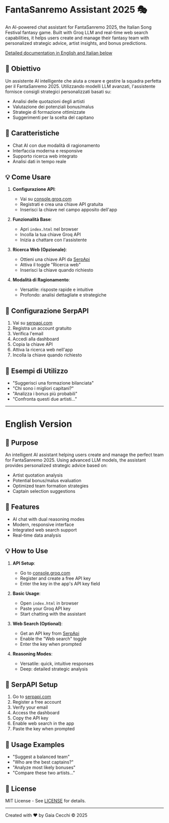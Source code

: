 # FantaSanremo Assistant 2025 🎭

An AI-powered chat assistant for FantaSanremo 2025, the Italian Song Festival fantasy game. Built with Groq LLM and real-time web search capabilities, it helps users create and manage their fantasy team with personalized strategic advice, artist insights, and bonus predictions.

[Detailed documentation in English and Italian below](#english-version)

## 🎯 Obiettivo
Un assistente AI intelligente che aiuta a creare e gestire la squadra perfetta per il FantaSanremo 2025. Utilizzando modelli LLM avanzati, l'assistente fornisce consigli strategici personalizzati basati su:
- Analisi delle quotazioni degli artisti
- Valutazione dei potenziali bonus/malus
- Strategie di formazione ottimizzate
- Suggerimenti per la scelta del capitano

## 🚀 Caratteristiche
- Chat AI con due modalità di ragionamento
- Interfaccia moderna e responsive
- Supporto ricerca web integrato
- Analisi dati in tempo reale

## 💡 Come Usare

1. **Configurazione API**:
   - Vai su [console.groq.com](https://console.groq.com)
   - Registrati e crea una chiave API gratuita
   - Inserisci la chiave nel campo apposito dell'app

2. **Funzionalità Base**:
   - Apri `index.html` nel browser
   - Incolla la tua chiave Groq API
   - Inizia a chattare con l'assistente

3. **Ricerca Web (Opzionale)**:
   - Ottieni una chiave API da [SerpApi](https://serpapi.com)
   - Attiva il toggle "Ricerca web"
   - Inserisci la chiave quando richiesto

4. **Modalità di Ragionamento**:
   - Versatile: risposte rapide e intuitive
   - Profondo: analisi dettagliate e strategiche

## 🔑 Configurazione SerpAPI
1. Vai su [serpapi.com](https://serpapi.com)
2. Registra un account gratuito
3. Verifica l'email
4. Accedi alla dashboard
5. Copia la chiave API
6. Attiva la ricerca web nell'app
7. Incolla la chiave quando richiesto

## 📱 Esempi di Utilizzo
- "Suggerisci una formazione bilanciata"
- "Chi sono i migliori capitani?"
- "Analizza i bonus più probabili"
- "Confronta questi due artisti..."

---

# English Version

## 🎯 Purpose
An intelligent AI assistant helping users create and manage the perfect team for FantaSanremo 2025. Using advanced LLM models, the assistant provides personalized strategic advice based on:
- Artist quotation analysis
- Potential bonus/malus evaluation
- Optimized team formation strategies
- Captain selection suggestions

## 🚀 Features
- AI chat with dual reasoning modes
- Modern, responsive interface
- Integrated web search support
- Real-time data analysis

## 💡 How to Use

1. **API Setup**:
   - Go to [console.groq.com](https://console.groq.com)
   - Register and create a free API key
   - Enter the key in the app's API key field

2. **Basic Usage**:
   - Open `index.html` in browser
   - Paste your Groq API key
   - Start chatting with the assistant

3. **Web Search (Optional)**:
   - Get an API key from [SerpApi](https://serpapi.com)
   - Enable the "Web search" toggle
   - Enter the key when prompted

4. **Reasoning Modes**:
   - Versatile: quick, intuitive responses
   - Deep: detailed strategic analysis

## 🔑 SerpAPI Setup
1. Go to [serpapi.com](https://serpapi.com)
2. Register a free account
3. Verify your email
4. Access the dashboard
5. Copy the API key
6. Enable web search in the app
7. Paste the key when prompted

## 📱 Usage Examples
- "Suggest a balanced team"
- "Who are the best captains?"
- "Analyze most likely bonuses"
- "Compare these two artists..."

## 📄 License
MIT License - See [LICENSE](LICENSE) for details.

---

Created with ❤️ by Gaia Cecchi © 2025
